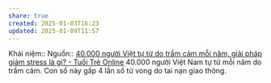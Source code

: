 ```yaml
---
share: true
created: 2025-01-03T16:23
updated: 2025-01-09T11:57
---
```

Khái niệm:: 
Nguồn:: [40.000 người Việt tự tử do trầm cảm mỗi năm, giải pháp giảm stress là gì? - Tuổi Trẻ Online](https://tuoitre.vn/40-000-nguoi-viet-tu-tu-do-tram-cam-moi-nam-giai-phap-giam-stress-la-gi-20230426121452259.htm)
 40.000 người Việt Nam tự tử mỗi năm do trầm cảm. Con số này gấp 4 lần số tử vong do tai nạn giao thông.